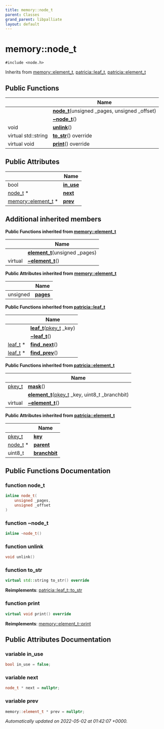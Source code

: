 ```yaml
---
title: memory::node_t
parent: Classes
grand_parent: libpalliate
layout: default
---
```


# memory::node_t






`#include <node.h>`

Inherits from [memory::element_t](/libpalliate/generated/Classes/structmemory_1_1element__t), [patricia::leaf_t](/libpalliate/generated/Classes/structpatricia_1_1leaf__t), [patricia::element_t](/libpalliate/generated/Classes/structpatricia_1_1element__t)

## Public Functions

|                | Name           |
| -------------- | -------------- |
| | **[node_t](/libpalliate/generated/Classes/structmemory_1_1node__t#function-node-t)**(unsigned _pages, unsigned _offset) |
| | **[~node_t](/libpalliate/generated/Classes/structmemory_1_1node__t#function-~node-t)**() |
| void | **[unlink](/libpalliate/generated/Classes/structmemory_1_1node__t#function-unlink)**() |
| virtual std::string | **[to_str](/libpalliate/generated/Classes/structmemory_1_1node__t#function-to-str)**() override |
| virtual void | **[print](/libpalliate/generated/Classes/structmemory_1_1node__t#function-print)**() override |

## Public Attributes

|                | Name           |
| -------------- | -------------- |
| bool | **[in_use](/libpalliate/generated/Classes/structmemory_1_1node__t#variable-in-use)**  |
| [node_t](/libpalliate/generated/Classes/structmemory_1_1node__t) * | **[next](/libpalliate/generated/Classes/structmemory_1_1node__t#variable-next)**  |
| [memory::element_t](/libpalliate/generated/Classes/structmemory_1_1element__t) * | **[prev](/libpalliate/generated/Classes/structmemory_1_1node__t#variable-prev)**  |

## Additional inherited members

**Public Functions inherited from [memory::element_t](/libpalliate/generated/Classes/structmemory_1_1element__t)**

|                | Name           |
| -------------- | -------------- |
| | **[element_t](/libpalliate/generated/Classes/structmemory_1_1element__t#function-element-t)**(unsigned _pages) |
| virtual | **[~element_t](/libpalliate/generated/Classes/structmemory_1_1element__t#function-~element-t)**() |

**Public Attributes inherited from [memory::element_t](/libpalliate/generated/Classes/structmemory_1_1element__t)**

|                | Name           |
| -------------- | -------------- |
| unsigned | **[pages](/libpalliate/generated/Classes/structmemory_1_1element__t#variable-pages)**  |

**Public Functions inherited from [patricia::leaf_t](/libpalliate/generated/Classes/structpatricia_1_1leaf__t)**

|                | Name           |
| -------------- | -------------- |
| | **[leaf_t](/libpalliate/generated/Classes/structpatricia_1_1leaf__t#function-leaf-t)**([pkey_t](/libpalliate/generated/Files/patricia_8h#using-pkey-t) _key) |
| | **[~leaf_t](/libpalliate/generated/Classes/structpatricia_1_1leaf__t#function-~leaf-t)**() |
| [leaf_t](/libpalliate/generated/Classes/structpatricia_1_1leaf__t) * | **[find_next](/libpalliate/generated/Classes/structpatricia_1_1leaf__t#function-find-next)**() |
| [leaf_t](/libpalliate/generated/Classes/structpatricia_1_1leaf__t) * | **[find_prev](/libpalliate/generated/Classes/structpatricia_1_1leaf__t#function-find-prev)**() |

**Public Functions inherited from [patricia::element_t](/libpalliate/generated/Classes/structpatricia_1_1element__t)**

|                | Name           |
| -------------- | -------------- |
| [pkey_t](/libpalliate/generated/Files/patricia_8h#using-pkey-t) | **[mask](/libpalliate/generated/Classes/structpatricia_1_1element__t#function-mask)**() |
| | **[element_t](/libpalliate/generated/Classes/structpatricia_1_1element__t#function-element-t)**([pkey_t](/libpalliate/generated/Files/patricia_8h#using-pkey-t) _key, uint8_t _branchbit) |
| virtual | **[~element_t](/libpalliate/generated/Classes/structpatricia_1_1element__t#function-~element-t)**() |

**Public Attributes inherited from [patricia::element_t](/libpalliate/generated/Classes/structpatricia_1_1element__t)**

|                | Name           |
| -------------- | -------------- |
| [pkey_t](/libpalliate/generated/Files/patricia_8h#using-pkey-t) | **[key](/libpalliate/generated/Classes/structpatricia_1_1element__t#variable-key)**  |
| [node_t](/libpalliate/generated/Classes/structpatricia_1_1node__t) * | **[parent](/libpalliate/generated/Classes/structpatricia_1_1element__t#variable-parent)**  |
| uint8_t | **[branchbit](/libpalliate/generated/Classes/structpatricia_1_1element__t#variable-branchbit)**  |


## Public Functions Documentation

### function node_t

```cpp
inline node_t(
    unsigned _pages,
    unsigned _offset
)
```


### function ~node_t

```cpp
inline ~node_t()
```


### function unlink

```cpp
void unlink()
```


### function to_str

```cpp
virtual std::string to_str() override
```


**Reimplements**: [patricia::leaf_t::to_str](/libpalliate/generated/Classes/structpatricia_1_1leaf__t#function-to-str)


### function print

```cpp
virtual void print() override
```


**Reimplements**: [memory::element_t::print](/libpalliate/generated/Classes/structmemory_1_1element__t#function-print)


## Public Attributes Documentation

### variable in_use

```cpp
bool in_use = false;
```


### variable next

```cpp
node_t * next = nullptr;
```


### variable prev

```cpp
memory::element_t * prev = nullptr;
```



_Automatically updated on 2022-05-02 at 01:42:07 +0000._